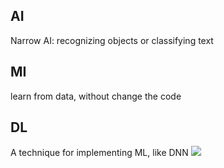 
## AI
  Narrow AI: recognizing objects or classifying text


## MI
  learn from data, without change the code

## DL
  A technique for implementing ML, like DNN
![](./2.1-ai-ml-dl.png)

